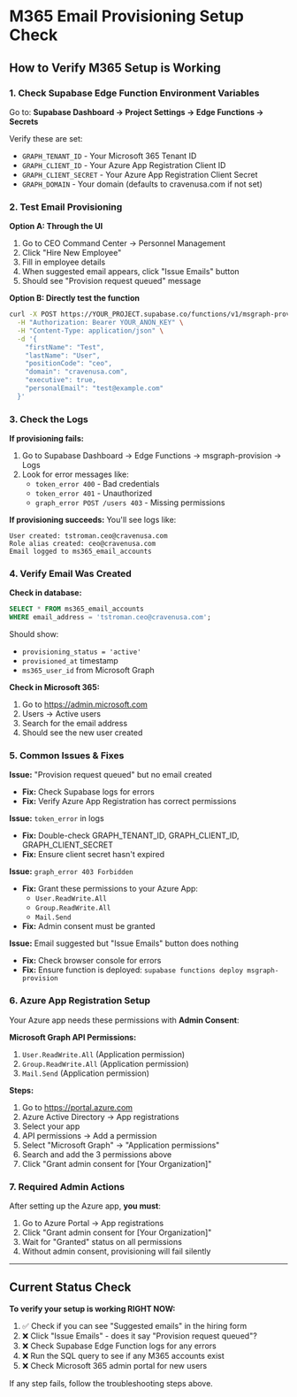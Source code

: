 # M365 Email Provisioning Setup Check

## How to Verify M365 Setup is Working

### 1. Check Supabase Edge Function Environment Variables

Go to: **Supabase Dashboard → Project Settings → Edge Functions → Secrets**

Verify these are set:
- `GRAPH_TENANT_ID` - Your Microsoft 365 Tenant ID
- `GRAPH_CLIENT_ID` - Your Azure App Registration Client ID
- `GRAPH_CLIENT_SECRET` - Your Azure App Registration Client Secret
- `GRAPH_DOMAIN` - Your domain (defaults to cravenusa.com if not set)

### 2. Test Email Provisioning

**Option A: Through the UI**
1. Go to CEO Command Center → Personnel Management
2. Click "Hire New Employee"
3. Fill in employee details
4. When suggested email appears, click "Issue Emails" button
5. Should see "Provision request queued" message

**Option B: Directly test the function**
```bash
curl -X POST https://YOUR_PROJECT.supabase.co/functions/v1/msgraph-provision \
  -H "Authorization: Bearer YOUR_ANON_KEY" \
  -H "Content-Type: application/json" \
  -d '{
    "firstName": "Test",
    "lastName": "User",
    "positionCode": "ceo",
    "domain": "cravenusa.com",
    "executive": true,
    "personalEmail": "test@example.com"
  }'
```

### 3. Check the Logs

**If provisioning fails:**
1. Go to Supabase Dashboard → Edge Functions → msgraph-provision → Logs
2. Look for error messages like:
   - `token_error 400` - Bad credentials
   - `token_error 401` - Unauthorized
   - `graph_error POST /users 403` - Missing permissions

**If provisioning succeeds:**
You'll see logs like:
```
User created: tstroman.ceo@cravenusa.com
Role alias created: ceo@cravenusa.com
Email logged to ms365_email_accounts
```

### 4. Verify Email Was Created

**Check in database:**
```sql
SELECT * FROM ms365_email_accounts 
WHERE email_address = 'tstroman.ceo@cravenusa.com';
```

Should show:
- `provisioning_status = 'active'`
- `provisioned_at` timestamp
- `ms365_user_id` from Microsoft Graph

**Check in Microsoft 365:**
1. Go to https://admin.microsoft.com
2. Users → Active users
3. Search for the email address
4. Should see the new user created

### 5. Common Issues & Fixes

**Issue:** "Provision request queued" but no email created
- **Fix:** Check Supabase logs for errors
- **Fix:** Verify Azure App Registration has correct permissions

**Issue:** `token_error` in logs
- **Fix:** Double-check GRAPH_TENANT_ID, GRAPH_CLIENT_ID, GRAPH_CLIENT_SECRET
- **Fix:** Ensure client secret hasn't expired

**Issue:** `graph_error 403 Forbidden`
- **Fix:** Grant these permissions to your Azure App:
  - `User.ReadWrite.All`
  - `Group.ReadWrite.All`
  - `Mail.Send`
- **Fix:** Admin consent must be granted

**Issue:** Email suggested but "Issue Emails" button does nothing
- **Fix:** Check browser console for errors
- **Fix:** Ensure function is deployed: `supabase functions deploy msgraph-provision`

### 6. Azure App Registration Setup

Your Azure app needs these permissions with **Admin Consent**:

**Microsoft Graph API Permissions:**
1. `User.ReadWrite.All` (Application permission)
2. `Group.ReadWrite.All` (Application permission)  
3. `Mail.Send` (Application permission)

**Steps:**
1. Go to https://portal.azure.com
2. Azure Active Directory → App registrations
3. Select your app
4. API permissions → Add a permission
5. Select "Microsoft Graph" → "Application permissions"
6. Search and add the 3 permissions above
7. Click "Grant admin consent for [Your Organization]"

### 7. Required Admin Actions

After setting up the Azure app, **you must**:
1. Go to Azure Portal → App registrations
2. Click "Grant admin consent for [Your Organization]"
3. Wait for "Granted" status on all permissions
4. Without admin consent, provisioning will fail silently

---

## Current Status Check

**To verify your setup is working RIGHT NOW:**

1. ✅ Check if you can see "Suggested emails" in the hiring form
2. ❌ Click "Issue Emails" - does it say "Provision request queued"?
3. ❌ Check Supabase Edge Function logs for any errors
4. ❌ Run the SQL query to see if any M365 accounts exist
5. ❌ Check Microsoft 365 admin portal for new users

If any step fails, follow the troubleshooting steps above.

